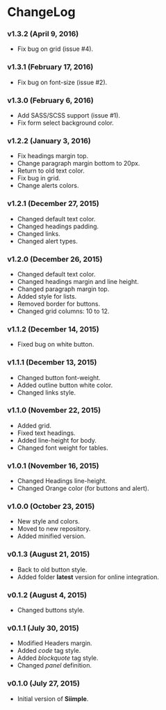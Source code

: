 # ChangeLog

### v1.3.2 (April 9, 2016)
- Fix bug on grid (issue #4).

### v1.3.1 (February 17, 2016)
- Fix bug on font-size (issue #2).


### v1.3.0 (February 6, 2016)
- Add SASS/SCSS support (issue #1).
- Fix form select background color.


### v1.2.2 (January 3, 2016)
- Fix headings margin top.
- Change paragraph margin bottom to 20px.
- Return to old text color.
- Fix bug in grid.
- Change alerts colors.


### v1.2.1 (December 27, 2015)
- Changed default text color.
- Changed headings padding.
- Changed links.
- Changed alert types.


### v1.2.0 (December 26, 2015)
- Changed default text color.
- Changed headings margin and line height.
- Changed paragraph margin top.
- Added style for lists.
- Removed border for buttons.
- Changed grid columns: 10 to 12.


### v1.1.2 (December 14, 2015)
- Fixed bug on white button.


### v1.1.1 (December 13, 2015)
- Changed button font-weight.
- Added outline button white color.
- Changed links style.


### v1.1.0 (November 22, 2015)
- Added grid.
- Fixed text headings.
- Added line-height for body.
- Changed font weight for tables.


### v1.0.1 (November 16, 2015)
- Changed Headings line-height.
- Changed Orange color (for buttons and alert).


### v1.0.0 (October 23, 2015)
- New style and colors.
- Moved to new repository.
- Added minified version.


### v0.1.3 (August 21, 2015)
- Back to old button style.
- Added folder **latest** version for online integration.


### v0.1.2 (August 4, 2015)
- Changed buttons style.


### v0.1.1 (July 30, 2015)
- Modified Headers margin.
- Added *code* tag style.
- Added *blockquote* tag style.
- Changed *panel* definition.


### v0.1.0 (July 27, 2015)
- Initial version of **Siimple**.
